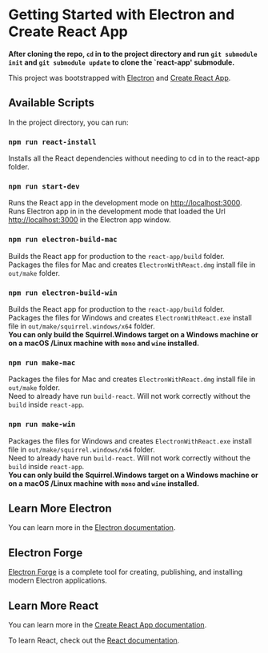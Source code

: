 # Getting Started with Electron and Create React App

**After cloning the repo, `cd` in to the project directory and run `git submodule init` and `git submodule update` to clone the `react-app' submodule.**

This project was bootstrapped with [Electron](https://github.com/electron) and [Create React App](https://github.com/facebook/create-react-app).


## Available Scripts

In the project directory, you can run:

### `npm run react-install`

Installs all the React dependencies without needing to cd in to the react-app folder.

### `npm run start-dev`

Runs the React app in the development mode on [http://localhost:3000](http://localhost:3000).\
Runs Electron app in in the development mode that loaded the Url [http://localhost:3000](http://localhost:3000) in the Electron app window.

### `npm run electron-build-mac`

Builds the React app for production to the `react-app/build` folder.\
Packages the files for Mac and creates `ElectronWithReact.dmg` install file in `out/make` folder.

### `npm run electron-build-win`

Builds the React app for production to the `react-app/build` folder.\
Packages the files for Windows and creates `ElectronWithReact.exe` install file in `out/make/squirrel.windows/x64` folder.\
**You can only build the Squirrel.Windows target on a Windows machine or on a macOS /Linux machine with `mono` and `wine` installed.**

### `npm run make-mac`

Packages the files for Mac and creates `ElectronWithReact.dmg` install file in `out/make` folder.\
Need to already have run `build-react`. Will not work correctly without the `build` inside `react-app`.

### `npm run make-win`

Packages the files for Windows and creates `ElectronWithReact.exe` install file in `out/make/squirrel.windows/x64` folder.\
Need to already have run `build-react`. Will not work correctly without the `build` inside `react-app`.\
**You can only build the Squirrel.Windows target on a Windows machine or on a macOS /Linux machine with `mono` and `wine` installed.**

## Learn More Electron

You can learn more in the [Electron documentation](https://www.electronjs.org/docs).

## Electron Forge

[Electron Forge](https://www.electronforge.io/) is a complete tool for creating, publishing, and installing modern Electron applications.

## Learn More React

You can learn more in the [Create React App documentation](https://facebook.github.io/create-react-app/docs/getting-started).

To learn React, check out the [React documentation](https://reactjs.org/).
